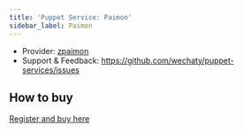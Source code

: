 ```yaml
---
title: 'Puppet Service: Paimon'
sidebar_label: Paimon
---
```


- Provider: [zpaimon](https://github.com/zpaimon)
- Support & Feedback: <https://github.com/wechaty/puppet-services/issues>

## How to buy

[Register and buy here](http://150.158.176.142/)
